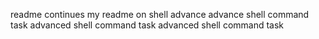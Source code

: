 readme continues
my readme on shell advance
advance shell command task
advanced shell command task
advanced shell command task

